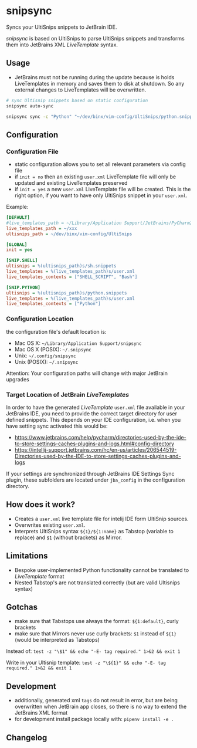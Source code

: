 # snipsync

Syncs your UltiSnips snippets to JetBrain IDE.

*snipsync* is based on UltiSnips to parse UltiSnips snippets and transforms them into JetBrains XML *LiveTemplate*
syntax.

## Usage
- JetBrains must not be running during the update because is holds LiveTemplates in memory and saves them to disk at
shutdown. So any external changes to LiveTemplates will be overwritten.
  
```bash
# sync Ultisnip snippets based on static configuration
snipsync auto-sync

snipsync sync -c "Python" "~/dev/binx/vim-config/UltiSnips/python.snippets" "~/Library/Application Support/JetBrains/PyCharm2020.3/jba_config/templates/user.xml"
```

## Configuration
### Configuration File
- static configuration allows you to set all relevant parameters via config file
- if `init = no` then an existing `user.xml` LiveTemplate file will only be updated and existing LiveTemplates preserved
- if `init = yes` a new `user.xml` LiveTemplate file will be created. This is the right option, if you want to have
  only UltiSnips snippet in your `user.xml`.

Example:
```ini
[DEFAULT]
#live_templates_path = ~/Library/Application Support/JetBrains/PyCharm2020.3/jba_config/templates
live_templates_path = ~/xxx
ultisnips_path = ~/dev/binx/vim-config/UltiSnips

[GLOBAL]
init = yes

[SNIP.SHELL]
ultisnips = %(ultisnips_path)s/sh.snippets
live_templates = %(live_templates_path)s/user.xml
live_templates_contexts = ["SHELL_SCRIPT", "Bash"]

[SNIP.PYTHON]
ultisnips = %(ultisnips_path)s/python.snippets
live_templates = %(live_templates_path)s/user.xml
live_templates_contexts = ["Python"]
```

### Configuration Location
the configuration file's default location is:
- Mac OS X: `~/Library/Application Support/snipsync`  
- Mac OS X (POSIX): `~/.snipsync`  
- Unix: `~/.config/snipsync`  
- Unix (POSIX): `~/.snipsync`    

Attention: Your configuration paths will change with major JetBrain upgrades

### Target Location of JetBrain *LiveTemplates*
In order to have the generated *LiveTemplate* `user.xml` file available in your JetBrains IDE, 
you need to provide the correct target directory for user defined snippets. This depends on your IDE
configuration, i.e. when you have setting sync activated this would be: 

- https://www.jetbrains.com/help/pycharm/directories-used-by-the-ide-to-store-settings-caches-plugins-and-logs.html#config-directory
- https://intellij-support.jetbrains.com/hc/en-us/articles/206544519-Directories-used-by-the-IDE-to-store-settings-caches-plugins-and-logs

If your settings are synchronized through JetBrains IDE Settings Sync plugin, these subfolders are located under `jba_config` in the configuration directory.


## How does it work?
- Creates a `user.xml` live template file for intelij IDE form UltiSnip sources.
- Overwrites existing `user.xml`.
- Interprets UltiSnips syntax `${1}/${1:name}` as Tabstop (variable to replace) and `$1` (without brackets) as Mirror.

## Limitations
- Bespoke user-implemented Python functionality cannot be translated to *LiveTemplate* format
- Nested Tabstop's are not translated correctly (but are valid Ultisnips syntax)

## Gotchas
- make sure that Tabstops use always the format: `${1:default}`, curly brackets
- make sure that Mirrors never use curly brackets: `$1` instead of `${1}` (would be interpreted as Tabstops)

Instead of:
`test -z "\$1" && echo "-E- tag required." 1>&2 && exit 1`

Write in your Ultisnip template:
`test -z "\${1}" && echo "-E- tag required." 1>&2 && exit 1`


## Development
- additionally, generated xml `tags` do not result in error, but are being overwritten when JetBrain app closes, so
  there is no way to extend the JetBrains XML format
- for development install package locally with: `pipenv install -e .`


## Changelog
